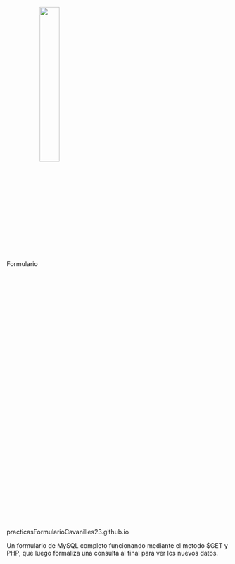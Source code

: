 Formulario
<img align="center" width="30%" height="30%" src="https://placekitten.com/300/150"/>

practicasFormularioCavanilles23.github.io

Un formulario de MySQL completo funcionando mediante el metodo $GET y PHP, que luego formaliza una consulta al final para ver los nuevos datos.
